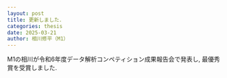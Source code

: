 ```yaml
---
layout: post
title: 更新しました．
categories: thesis
date: 2025-03-21
author: 相川修平（M1）
---
```


M1の相川が令和6年度データ解析コンペティション成果報告会で発表し, 最優秀賞を受賞しました.
